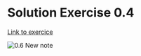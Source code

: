 # Solution Exercise 0.4
[Link to exercice](https://fullstackopen.com/en/part0/fundamentals_of_web_apps)

![0.6  New note](http://www.plantuml.com/plantuml/png/0/RL5DJy904BtFhvXmrK8fQ6GF1eCadf18Jrx8qawbijtTRATMOlplJgbH4hrDvdtCcvbvpJfmKnce3wNrEkWACrTvPydoXe-6KC3a3DtiTUxQqhvWeKrDe3Ds0PkQ0W2NB89uUArmHIrQnmJGGT7jBhXMYWk5TREhIeRlnW-YC0kacT2ASjKf_p9qdfzCaPsaD8OoBftzXnWe3xe5E94D5OokG47U9EN2MPRb8Zvw4allJPdfpcVqMelPMX-Dqxd23yXwfi91wXfVvguPN48k6QMJn4aSnTCedgJZ6pMTgF7LS3QxUHx09v3jO_u6wqShV4ZJDQuVDodkcNsjHgEYCKP-a1qYUjULDoI1XdiAxj1qbVnY90VPTdRRsci4wBsYissJU8oBf-LTkho7kGoNZtq1 "0.6  New note")
